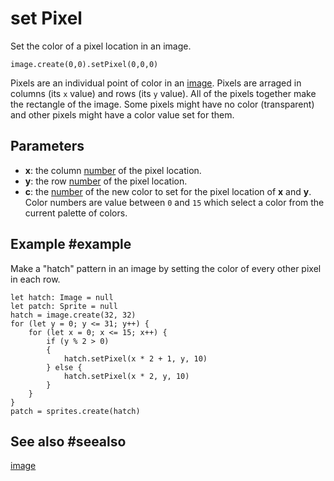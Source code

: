 # set Pixel

Set the color of a pixel location in an image.

```sig
image.create(0,0).setPixel(0,0,0)
```

Pixels are an individual point of color in an [image](/types/image). Pixels are arraged in columns (its ``x`` value) and rows (its ``y`` value). All of the pixels together make the rectangle of the image. Some pixels might have no color (transparent) and other pixels might have a color value set for them.

## Parameters

* **x**: the column [number](/types/number) of the pixel location.
* **y**: the row [number](/types/number) of the pixel location.
* **c**: the [number](/types/number) of the new color to set for the pixel location of **x** and **y**. Color numbers are value between `0` and `15` which select a color from the current palette of colors.

## Example #example

Make a "hatch" pattern in an image by setting the color of every other pixel in each row.

```blocks
let hatch: Image = null
let patch: Sprite = null
hatch = image.create(32, 32)
for (let y = 0; y <= 31; y++) {
    for (let x = 0; x <= 15; x++) {
    	if (y % 2 > 0)
        {
            hatch.setPixel(x * 2 + 1, y, 10)
        } else {
            hatch.setPixel(x * 2, y, 10)        
        }
    }
}
patch = sprites.create(hatch)
```

## See also #seealso

[image](/types/image)
